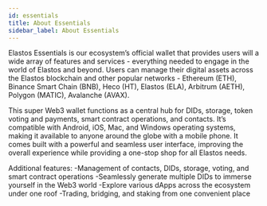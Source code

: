 ```yaml
---
id: essentials
title: About Essentials
sidebar_label: About Essentials
---
```

Elastos Essentials is our ecosystem’s official wallet that provides users will a wide array of features and services - everything needed to engage in the world of Elastos and beyond. Users can manage their digital assets across the Elastos blockchain and other popular networks - Ethereum (ETH), Binance Smart Chain (BNB), Heco (HT), Elastos (ELA), Arbitrum (AETH), Polygon (MATIC), Avalanche (AVAX).

This super Web3 wallet  functions as a central hub for DIDs, storage, token voting and payments, smart contract operations, and contacts. It’s compatible with Android, iOS, Mac, and Windows operating systems, making it available to anyone around the globe with a mobile phone. It comes built with a powerful and seamless user interface, improving the overall experience while providing a one-stop shop for all Elastos needs.

Additional features:
-Management of contacts, DIDs, storage, voting, and smart contract operations
-Seamlessly generate multiple DIDs to immerse yourself in the Web3 world
-Explore various dApps across the ecosystem under one roof
-Trading, bridging, and staking from one convenient place
